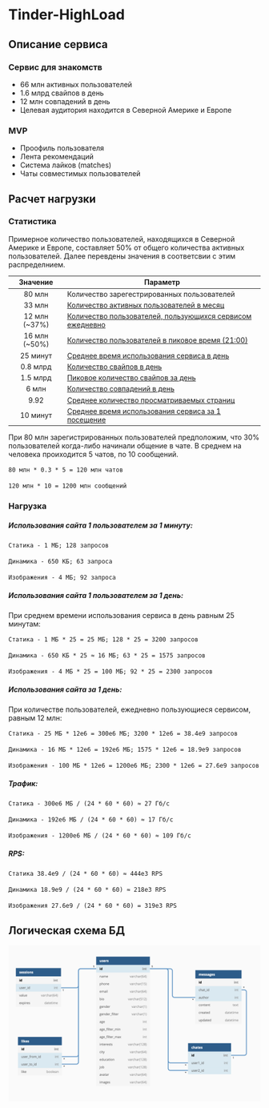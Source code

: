 # Tinder-HighLoad

## Описание сервиса

### Сервис для знакомств

* 66 млн активных пользователей
* 1.6 млрд свайпов в день
* 12 млн совпадений в день
* Целевая аудитория находится в Северной Америке и Европе


### MVP
* Проофиль пользователя
* Лента рекомендаций
* Система лайков (matches)
* Чаты совместимых пользователей


## Расчет нагрузки

### Статистика

Примерное количество пользователей, находящихся в Северной Америке и Европе, составляет 50% от общего количества активных пользователей. Далее перевдены значения в соответсвии с этим распределнием.

|Значение|Параметр|
| :-------------:  | -------------  |
|80 млн|Количество зарегестрированных пользователей|
|33 млн |[ Количество активных пользователей в месяц](https://www.reuters.com/article/us-match-group-results-idUSKBN2A22V1)|
|12 млн (~37%)|[ Количество пользователей, пользующихся сервисом ежедневно](https://www.businessofapps.com/data/tinder-statistics/)|
|16 млн (~50%)|[ Количество пользователей в пиковое время (21:00)](https://www.huffingtonpost.co.uk/entry/how-to-get-tinder-matches_n_56a78f4be4b0172c659422da)|
|25 минут|[ Среднее время использования сервиса в день](https://ogury.com/perspectives/research-and-insights/dater-analysis-the-habits-of-dating-app-users-around-the-world/)|
|0.8 млрд|[ Количество свайпов в день](https://www.businessofapps.com/data/tinder-statistics/)|
|1.5 млрд |[Пиковое количество свайпов за день](https://www.bbc.com/news/business-52743454)|
|6 млн|[ Количество совпадений в день](https://www.businessofapps.com/data/tinder-statistics/)|
|9.92|[ Среднее количество просматриваемых страниц](https://www.similarweb.com/website/tinder.com/)|
|10 минут|[ Среднее время использования сервиса за 1 посещение](https://www.similarweb.com/website/tinder.com/)|

При 80 млн зарегистрированных пользователей предположим, что 30% пользователей когда-либо начинали общение в чате. В среднем на человека проиходится 5 чатов, по 10 сообщений.

	80 млн * 0.3 * 5 = 120 млн чатов
	
	120 млн * 10 = 1200 млн сообщений

### Нагрузка

##### Использования сайта 1 пользователем за 1 минуту:
	
	Статика - 1 МБ; 128 запросов
	
	Динамика - 650 КБ; 63 запроса
	
	Изображения - 4 МБ; 92 запроса

##### Использования сайта 1 пользователем за 1 день:

При среднем времени использования сервиса в день равным 25 минутам:

	Статика - 1 МБ * 25 = 25 МБ; 128 * 25 = 3200 запросов
	
	Динамика - 650 КБ * 25 ≈ 16 МБ; 63 * 25 = 1575 запросов
	
	Изображения - 4 МБ * 25 = 100 МБ; 92 * 25 = 2300 запросов

##### Использования сайта за 1 день:

При количеcтве пользователей, ежедневно пользующиеся сервисом, равным 12 млн:

	Статика - 25 МБ * 12e6 = 300e6 МБ; 3200 * 12e6 = 38.4e9 запросов
	
	Динамика - 16 МБ * 12e6 = 192e6 МБ; 1575 * 12e6 = 18.9e9 запросов
	
	Изображения - 100 МБ * 12e6 = 1200e6 МБ; 2300 * 12e6 = 27.6e9 запросов

##### Трафик:

	Статика - 300e6 МБ / (24 * 60 * 60) ≈ 27 Гб/с
	
	Динамика - 192e6 МБ / (24 * 60 * 60) ≈ 17 Гб/с
	
	Изображения - 1200e6 МБ / (24 * 60 * 60) ≈ 109 Гб/с
 
##### RPS:

	Статика 38.4e9 / (24 * 60 * 60) ≈ 444e3 RPS
	
	Динамика 18.9e9 / (24 * 60 * 60) ≈ 218e3 RPS
	
	Изображения 27.6e9 / (24 * 60 * 60) = 319e3 RPS


## Логическая схема БД

![](./media/db.png)
